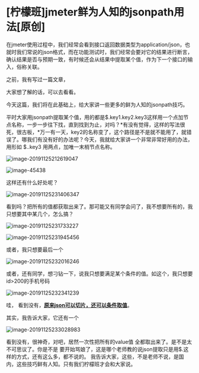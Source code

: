 # [柠檬班]jmeter鲜为人知的jsonpath用法[原创]

在jmeter使用过程中，我们经常会看到接口返回数据类型为application/json，也就时我们常说的json格式，而在功能测试时，我们经常会要对它的结果进行断言，确认结果是否与预期一致，有时候还会从结果中提取某个值，作为下一个接口的输入，俗称关联。

之前，我有写过一篇文章，

[jmeter]: http://www.lemfix.com/topics/407	"jmeter 不写代码，秒秒钟提取动态列表最后一个值"

大家想了解的话，可以去看看。

今天这篇，我们将在此基础上，给大家讲一些更多的鲜为人知的jsonpath技巧。

平时大家用jsonpath提取某个值，用的都是$.key1.key2.key3这样用一个点加节点名称，一步一步往下找，直到找到为止，对吗？*有没有觉得，这样的写法很死，很古板，*万一有一天，key2的名称变了，这个路径是不是就不能用了，就错误了。哪我们有没有好的办法呢？今天，我就给大家讲一个非常非常好用的办法，用形如 $..key3   用两点，加唯一末梢节点名称。

![image-20191125212619047](../image/image-19047.png)

![image-45438](../image/image-45438.png)

这样还有什么好处呢？

![image-20191125231406347](../image/image-06347.png)

看到吗？把所有的值都获取出来了。那可能又有同学会问了，我不想要所有的，我只想要其中某几个，怎么搞？

![image-20191125231733227](../image/image-33227.png)

![image-20191125231945456](../image/image-45456.png)

或者，我只想要最后一个

![image-20191125232016246](../image/image-16246.png)

或者，还有同学，想刁钻一下，说我只想要满足某个条件的值。如这个，我只想要id>200的手机号码

![image-20191125232341239](../image/image-41239.png)

哇， 看到没有，**<u>原来json可以切片，还可以条件取值</u>**。

其实，我告诉大家，它还有一个

![image-20191125233028983](../image/image-28983.png)

看到没有，很神奇，对吧，居然一次性把所有的value值 全都取出来了。是不是太不可思议了。你是不是 要开始骂娘了，这是哪个老师教的说json提取只是用$.这样的方式，还有这么多，都不说的。  我告诉大家，这些，不是老师不说，是国内，这些技巧鲜有人知。只有我们柠檬班才会和大家说。
